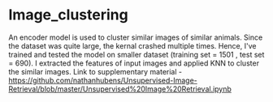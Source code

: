 # Image_clustering
An encoder model is used to cluster similar images of similar animals.
Since the dataset was quite large, the kernal crashed multiple times.
Hence, I've trained and tested the model on smaller dataset (training set = 1501 , test set = 690).
I extracted the features of input images and applied KNN to cluster the similar images.
Link to supplementary material - https://github.com/nathanhubens/Unsupervised-Image-Retrieval/blob/master/Unsupervised%20Image%20Retrieval.ipynb
